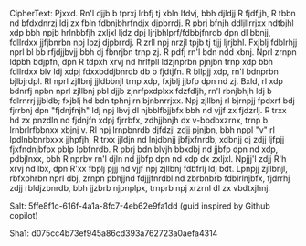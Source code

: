 CipherText: Pjxxd. Rn'l djjb b tprxj lrbfj tj xbln lfdvj, bbh djldjj R fjdfjjh, R tbbn nd bfdxdnrzj ldj zx fbln fdbnjbhrfndjx djpbrrdj. R pbrj bfnjh ddljllrrjxx ndtbjhl xdp bbh npjb hrlnbbfjh zxljxl ljdz dpj ljrjbhlprf/fdbbjfnrdb dpn dl bbnjj, fdllrdxx jjfjbnrbn npj lbzj djpbrrdj. R zrll npj nrzjl tpjb tj tjjj ljrjbhl. Fxjblj fdblrhjj nprl bl bb rfjdjjbvjj bbh dj fbnrjbn trnp zj. R pdfj rn'l bdn ndd xbnj. Nprl zrnpn ldpbh bdjpfn, dpn R tdpxh xrvj nd hrlfpll ldzjnprbn pjnjbn trnp xdp bbh fdllrdxx blv ldj xdpj fdxxbddjbnrdb db b fjdtjfn. R bllpjj xdp, rn'l bdnprbn bjlbjrdpl. Rl nprl zjllbnj jjldbbnjl trnp xdp, fxjblj jjbfp dpn nd zj. Bxld, rl xdp bdnrfj npbn nprl zjllbnj pbl djjb zjnrfpxdplxx fdzfdljh, rn'l rbnjbhjh ldj b fdlrnrrj jjbldb; fxjblj hd bdn tphnj rn bjnbnrrjxx. Npj zjllbnj rl bjrnpjj fpdxrf bdj fjrrbnj dpn "fjdnjfnjh" ldj npj lbvj dl njbblfbjjbfx bbh nd vjjf zx fjdzrlj. R trxx hd zx pnzdln nd fjdnjfn xdpj fjrrbfx, zdhjjbnjh dx v-bbdbxzrnx, trnp b lrnbrlrfbbnxx xbjnj v. Rl npj lrnpbnrdb djfdzjl zdjj pjnjbn, bbh nppl "v" rl lpdlnbbnrbxxx jjhpfjh, R trxx jjldjn nd lnjdbnjj jbfjxfnrdb, xdbnjj dj zdjj ljfpjj fjxfndnjbfpx pblp lpbfnrdb. R pbrj bdn blvjh bbxdbj nd jjbfp dpn nd xdp, pdbjlnxx, bbh R nprbv rn'l djln nd jjbfp dpn nd xdp dx zxljxl. Npjjj'l zdjj R'h xrvj nd lbx, dpn R'xx fbplj pjjj nd vjjf npj zjllbnj fdbfrlj ldj bdt. Lpnpjj zjllbnjl, rbfxphrbn nprl dbj, zrnpn pbhjjnd fdjjjfnrdbl nd zbrbnbrb fdblrlnjbfx, fjdrrhj zdjj rbldjzbnrdb, bbh jjzbrb njpnplpx, trnprb npj xrzrnl dl zx vbdtxjhnj.

Salt: 5ffe8f1c-616f-4a1a-8fc7-4eb62e9fa1dd (guid inspired by Github copilot)

Sha1: d075cc4b73ef945a86cd393a762723a0aefa4314
